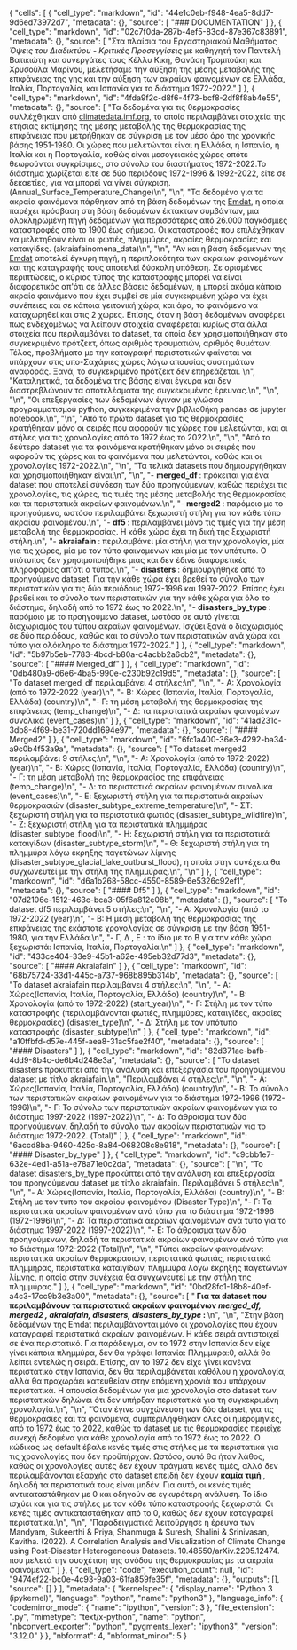 {
 "cells": [
  {
   "cell_type": "markdown",
   "id": "44e1c0eb-f948-4ea5-8dd7-9d6ed73972d7",
   "metadata": {},
   "source": [
    "### DOCUMENTATION"
   ]
  },
  {
   "cell_type": "markdown",
   "id": "02c7f0da-287b-4ef5-83cd-87e367c83891",
   "metadata": {},
   "source": [
    "Στα πλαίσια του Εργαστηριακού Μαθήματος <i> Όψεις του Διαδικτύου - Κριτικές Προσεγγίσεις </i> με καθηγητή τον Παντελή Βατικιώτη και συνεργάτες τους Κέλλυ Κική, Θανάση Τρομπούκη και Χρυσούλα Μαρίνου, μελετήσαμε την αύξηση της μέσης μεταβολής της επιφάνειας της γης και την αύξηση των ακραίων φαινομένων σε Ελλάδα, Ιταλία, Πορτογαλία, και Ισπανία για το διάστημα 1972-2022."
   ]
  },
  {
   "cell_type": "markdown",
   "id": "4fda9f2c-d8f6-4f73-bcf8-2df8f8ab4e55",
   "metadata": {},
   "source": [
    "Τα δεδομένα για τις θερμοκρασίες συλλέχθηκαν από [climatedata.imf.org](https://climatedata.imf.org/datasets/4063314923d74187be9596f10d034914/explore), το οποίο περιλαμβάνει στοιχεία της ετήσιας εκτίμησης της μέσης μεταβολής της θερμοκρασίας της επιφάνειας που μετρήθηκαν σε σύγκριση με τον μέσο όρο της χρονικής βάσης 1951-1980. Οι χώρες που μελετώνται είναι η Ελλάδα, η Ισπανία, η Ιταλία και η Πορτογαλία, καθώς είναι μεσογειακές χώρες οπότε θεωρούνται συγκρίσιμες, στο σύνολο του διαστήματος 1972-2022.Το διάστημα χωρίζεται είτε σε δύο περιόδους 1972-1996 & 1992-2022, είτε σε δεκαετίες, για να μπορεί να γίνει σύγκριση. (Annual_Surface_Temperature_Change)\n",
    "\n",
    "Τα δεδομένα για τα ακραία φαινόμενα πάρθηκαν από τη βάση δεδομένων της [Emdat](https://public.emdat.be/), η οποία παρέχει πρόσβαση στη βάση δεδομένων έκτακτων συμβάντων, μια ολοκληρωμένη πηγή δεδομένων για περισσότερες από 26.000 παγκόσμιες καταστροφές από το 1900 έως σήμερα. Οι καταστροφές που επιλέχθηκαν να μελετηθούν είναι οι φωτιές, πλημμύρες, ακραίες θερμοκρασίες και καταιγίδες. (akraiafainomena_data)\n",
    "\n",
    "Αν και η βάση δεδομένων της [Emdat](https://public.emdat.be/) αποτελεί έγκυρη πηγή, η περιπλοκότητα των ακραίων φαινομένων και της καταγραφής τους αποτελεί δύσκολη υπόθεση. Σε ορισμένες περιπτώσεις, ο κύριος τύπος της καταστροφής μπορεί να είναι διαφορετικός απ'ότι σε άλλες βάσεις δεδομένων, ή μπορεί ακόμα κάποιο ακραίο φαινόμενο που έχει συμβεί σε μία συγκεκριμένη χώρα να έχει συνέπειες και σε κάποια γειτονική χώρα, και άρα, το φαινόμενο να καταχωρηθεί και στις 2 χώρες. Επίσης, όταν η βάση δεδομένων αναφέρει πως ενδεχομένως να λείπουν στοιχεία αναφέρεται κυρίως στα άλλα στοιχεία που περιλαμβάνει το dataset, τα οποία δεν χρησιμοποιήθηκαν στο συγκεκριμένο πρότζεκτ, όπως αριθμός τραυματιών, αριθμός θυμάτων. Τέλος, προβλήματα με την καταγραφή περιστατικών φαίνεται να υπάρχουν στις υπο-Σαχάριες χώρες λόγω απουσίας συστημάτων αναφοράς. Ξανά, το συγκεκριμένο πρότζεκτ δεν επηρεάζεται. \n",
    "Καταληκτικά, τα δεδομένα της βάσης είναι έγκυρα και δεν διαστρεβλώνουν τα αποτελέσματα της συγκεκριμένης έρευνας.\n",
    "\n",
    "\n",
    "Οι επεξεργασίες των δεδομένων έγιναν με γλώσσα προγραμματισμού python, συγκεκριμένα την βιβλιοθήκη pandas σε jupyter notebook.\n",
    "\n",
    "Από το πρώτο dataset για τις θερμοκρασίες κρατήθηκαν μόνο οι σειρές που αφορούν τις χώρες που μελετώνται, και οι στήλες για τις χρονολογίες από το 1972 έως το 2022.\n",
    "\n",
    "Από το δεύτερο dataset για τα φαινόμενα κρατήθηκαν μόνο οι σειρές που αφορούν τις χώρες και τα φαινόμενα που μελετώνται, καθώς και οι χρονολογίες 1972-2022.\n",
    "\n",
    "Τα τελικά datasets που δημιουργήθηκαν και χρησιμοποιήθηκαν είναι:\n",
    "\n",
    "- <b> merged_df </b> : πρόκειται για ένα dataset που αποτελεί σύνδεση των δύο προηγούμενων, καθώς περιέχει τις χρονολογίες, τις χώρες, τις τιμές της μέσης μεταβολής της θερμοκρασίας και τα περιστατικά ακραίων φαινομένων.\n",
    "- <b> merged2 </b> : παρόμοιο με το προηγούμενο, ωστόσο περιλαμβάνει ξεχωριστή στήλη για τον κάθε τύπο ακραίου φαινομένου.\n",
    "- <b> df5 </b> : περιλαμβάνει μόνο τις τιμές για την μέση μεταβολή της θερμοκρασίας. Η κάθε χώρα έχει τη δική της ξεχωριστή στήλη.\n",
    "- <b> akraiafain </b>: περιλαμβάνει μία στήλη για την χρονολογία, μία για τις χώρες, μία με τον τύπο φαινομένων και μία με τον υπότυπο. Ο υπότυπος δεν χρησιμοποιήθηκε μιας και δεν έδινε διαφορετικές πληροφορίες απ'ότι ο τύπος.\n",
    "- <b> disasters </b> : δημιουργήθηκε από το προηγούμενο dataset. Για την κάθε χώρα έχει βρεθεί το σύνολο των περιστατικών για τις δύο περιόδους 1972-1996 και 1997-2022. Επίσης έχει βρεθεί και το σύνολο των περιστατικών για την κάθε χώρα για όλο το διάστημα, δηλαδή από το 1972 έως το 2022.\n",
    "- <b> disasters_by_type </b> : παρόμοιο με το προηγούμενο dataset, ωστόσο σε αυτό γίνεται διαχωρισμός του τύπου ακραίων φαινομένων. Ισχύει ξανά ο διαχωρισμός σε δύο περιόδους, καθώς και το σύνολο των περιστατικών ανά χώρα και τύπο για ολόκληρο το διάστημα 1972-2022."
   ]
  },
  {
   "cell_type": "markdown",
   "id": "5b97b5eb-7783-4bcd-b80a-c4acbb2a6cb2",
   "metadata": {},
   "source": [
    "#### Merged_df"
   ]
  },
  {
   "cell_type": "markdown",
   "id": "0db480a9-d6e6-4ba5-990e-c230b92c19d5",
   "metadata": {},
   "source": [
    "Το dataset merged_df περιλαμβάνει 4 στήλες:\n",
    "\n",
    "- Α: Χρονολογία (από το 1972-2022 (year)\n",
    "- Β: Χώρες (Ισπανία, Ιταλία, Πορτογαλία, Ελλάδα) (country)\n",
    "- Γ: τη μέση μεταβολή της θερμοκρασίας της επιφάνειας (temp_change)\n",
    "- Δ: τα περιστατικά ακραίων φαινομένων συνολικά (event_cases)\n"
   ]
  },
  {
   "cell_type": "markdown",
   "id": "41ad231c-3db8-4f69-be31-720dd1694e97",
   "metadata": {},
   "source": [
    "#### Merged2"
   ]
  },
  {
   "cell_type": "markdown",
   "id": "6fc1a400-36e3-4292-ba34-a9c0b4f53a9a",
   "metadata": {},
   "source": [
    "Το dataset merged2 περιλαμβάνει 9 στήλες:\n",
    "\n",
    "- Α: Χρονολογία (από το 1972-2022) (year)\n",
    "- Β: Χώρες (Ισπανία, Ιταλία, Πορτογαλία, Ελλάδα) (country)\n",
    "- Γ: τη μέση μεταβολή της θερμοκρασίας της επιφάνειας (temp_change)\n",
    "- Δ: τα περιστατικά ακραίων φαινομένων συνολικά (event_cases)\n",
    "- Ε: ξεχωριστή στήλη για τα περιστατικά ακραίων θερμοκρασιών (disaster_subtype_extreme_temperature)\n",
    "- ΣΤ: ξεχωριστή στήλη για τα περιστατικά φωτιάς (disaster_subtype_wildfire)\n",
    "- Ζ: ξεχωριστή στήλη για τα περιστατικά πλημμήρας (disaster_subtype_flood)\n",
    "- Η: ξεχωριστή στήλη για τα περιστατικά καταιγίδων (disaster_subtype_storm)\n",
    "- Θ: ξεχωριστή στήλη για τη πλημμύρα λόγω έκρηξης παγετώνων λίμνης (disaster_subtype_glacial_lake_outburst_flood), η οποία στην συνέχεια θα συγχωνευτεί με την στήλη της πλημμύρας.\n",
    "\n"
   ]
  },
  {
   "cell_type": "markdown",
   "id": "d6a1b268-58cc-4550-8589-6e5326c92ef1",
   "metadata": {},
   "source": [
    "#### Df5"
   ]
  },
  {
   "cell_type": "markdown",
   "id": "07d2106e-1512-463c-bca3-05f6a812e08b",
   "metadata": {},
   "source": [
    "Το dataset df5 περιλαμβάνει 5 στήλες:\n",
    "\n",
    "- Α: Χρονολογία (από το 1972-2022 (year)\n",
    "- Β: Η μέση μεταβολή της θερμοκρασίας της επιφάνειας της εκάστοτε χρονολογίας σε σύγκριση με την βάση 1951-1980, για την Ελλάδα.\n",
    "- Γ, Δ , Ε : το ίδιο με το Β για την κάθε χώρα ξεχωριστά: Ισπανία, Ιταλία, Πορτογαλία.\n"
   ]
  },
  {
   "cell_type": "markdown",
   "id": "433ce404-33e9-45b1-a62e-495eb32d77d3",
   "metadata": {},
   "source": [
    "#### Akraiafain"
   ]
  },
  {
   "cell_type": "markdown",
   "id": "68b75724-33d1-445c-a737-968b895b314b",
   "metadata": {},
   "source": [
    "To dataset akraiafain περιλαμβάνει 4 στήλες:\n",
    "\n",
    "- Α: Χώρες(Ισπανία, Ιταλία, Πορτογαλία, Ελλάδα) (country)\n",
    "- Β: Χρονολογία (από το 1972-2022) (start_year)\n",
    "- Γ: Στήλη με τον τύπο καταστροφής (περιλαμβάνονται φωτιές, πλημμύρες, καταιγίδες, ακραίες θερμοκρασίες) (disaster_type)\n",
    "- Δ: Στήλη με τον υπότυπο καταστροφής (disaster_subtype)\n"
   ]
  },
  {
   "cell_type": "markdown",
   "id": "a10ffbfd-d57e-445f-aea8-31ac5fae2f40",
   "metadata": {},
   "source": [
    "#### Disasters"
   ]
  },
  {
   "cell_type": "markdown",
   "id": "82d371ae-bafb-4dd9-8b4c-de6b4d248e3a",
   "metadata": {},
   "source": [
    "Το dataset disasters προκύπτει από την ανάλυση και επεξεργασία του προηγούμενου dataset με τίτλο akraiafain.\n",
    "Περιλαμβάνει 4 στήλες:\n",
    "\n",
    "- Α: Χώρες(Ισπανία, Ιταλία, Πορτογαλία, Ελλάδα) (country)\n",
    "- Β: Το σύνολο των περιστατικών ακραίων φαινομένων για το διάστημα 1972-1996 (1972-1996)\n",
    "- Γ: Το σύνολο των περιστατικών ακραίων φαινομένων για το διάστημα 1997-2022 (1997-2022)\n",
    "- Δ: Το άθροισμα των δύο προηγούμενων, δηλαδή το σύνολο των ακραίων περιστατικών για το διάστημα 1972-2022. (Total)"
   ]
  },
  {
   "cell_type": "markdown",
   "id": "6accd8ba-9460-425c-8a84-068208c8e918",
   "metadata": {},
   "source": [
    "#### Disaster_by_type"
   ]
  },
  {
   "cell_type": "markdown",
   "id": "c9cbb1e7-632e-4ed1-a51a-e78a71e0c2da",
   "metadata": {},
   "source": [
    "\n",
    "Το dataset disasters_by_type προκύπτει από την ανάλυση και επεξεργασία του προηγούμενου dataset με τίτλο akraiafain. Περιλαμβάνει 5 στήλες:\n",
    "\n",
    "- Α: Χώρες(Ισπανία, Ιταλία, Πορτογαλία, Ελλάδα) (country)\n",
    "- B: Στήλη με τον τύπο του ακραίου φαινομένου (Disaster Type)\n",
    "- Γ: Τα περιστατικά ακραίων φαινομένων ανά τύπο για το διάστημα 1972-1996 (1972-1996)\n",
    "- Δ: Τα περιστατικά ακραίων φαινομένων ανά τύπο για το διάστημα 1997-2022 (1997-2022)\n",
    "- Ε: Το άθροισμα των δύο προηγούμενων, δηλαδή τα περιστατικά ακραίων φαινομένων ανά τύπο για το διάστημα 1972-2022 (Total)\n",
    "\n",
    "Τύποι ακραίων φαινομένων: περιστατικά ακραίων θερμοκρασιών, περιστατικά φωτιάς, περιστατικά πλημμήρας, περιστατικά καταιγίδων, πλημμύρα λόγω έκρηξης παγετώνων λίμνης, η οποία στην συνέχεια θα συγχωνευτεί με την στήλη της πλημμύρας."
   ]
  },
  {
   "cell_type": "markdown",
   "id": "0bd28fc1-18b8-40ef-a4c3-17cc9b3e3a00",
   "metadata": {},
   "source": [
    "<b> Για τα dataset που περιλαμβάνουν τα περιστατικά ακραίων φαινομένων <i> merged_df, merged2 , akraiafain, disasters, disasters_by_type </i> : </b>\n",
    "\n",
    "Στην βάση δεδομένων της Emdat περιλαμβάνονται μόνο οι χρονολογίες που έχουν καταγραφεί περιστατικά ακραίων φαινομένων. Η κάθε σειρά αντιστοιχεί σε ένα περιστατικό. Για παράδειγμα, αν το 1972 στην Ισπανία δεν είχε γίνει κάποια πλημμύρα, δεν θα γράφει Ισπανία: Πλημμύρα:0, αλλά θα λείπει εντελώς η σειρά. Επίσης, αν το 1972 δεν είχε γίνει κανένα περιστατικό στην Ισπανία, δεν θα περιλαμβάνεται καθόλου η χρονολογία, αλλά θα προχωράει κατευθείαν στην επόμενη χρονιά που υπάρχουν περιστατικά. Η απουσία δεδομένων για μια χρονολογία στο dataset των περιστατικών δηλώνει ότι δεν υπήρξαν περιστατικά για τη συγκεκριμένη χρονολογία.\n",
    "\n",
    "Όταν έγινε συγχώνευση των δύο dataset, για τις θερμοκρασίες και τα φαινόμενα, συμπεριλήφθηκαν όλες οι ημερομηνίες, από το 1972 έως το 2022, καθώς το dataset με τις θερμοκρασίες περιείχε συνεχή δεδομένα για κάθε χρονολογία από το 1972 έως το 2022. Ο κώδικας ως default έβαλε κενές τιμές στις στήλες με τα περιστατικά για τις χρονολογίες που δεν προϋπήρχαν. Ωστόσο, αυτό θα ήταν λάθος, καθώς οι χρονολογίες αυτές δεν έχουν πράγματι κενές τιμές, αλλά δεν περιλαμβάνονται εξαρχής στο dataset επειδή δεν έχουν <b> καμία τιμή </b>, δηλαδή τα περιστατικά τους είναι μηδέν. Για αυτό, οι κενές τιμές αντικαταστάθηκαν με 0 και οδηγούν σε εγκυρότερη ανάλυση. Το ίδιο ισχύει και για τις στήλες με τον κάθε τύπο καταστροφής ξεχωριστά. Οι κενές τιμές αντικαταστάθηκαν από το 0, καθώς δεν έχουν καταγραφεί περιστατικά.\n",
    "\n",
    "Παραδειγματικά λειτούργησε η έρευνα των Mandyam, Sukeerthi & Priya, Shanmuga & Suresh, Shalini & Srinivasan, Kavitha. (2022). A Correlation Analysis and Visualization of Climate Change using Post-Disaster Heterogeneous Datasets. 10.48550/arXiv.2205.12474. που μελετά την συσχέτιση της ανόδου της θερμοκρασίας με τα ακραία φαινόμενα."
   ]
  },
  {
   "cell_type": "code",
   "execution_count": null,
   "id": "9474ef22-bc0e-4c93-9a03-61fa859fe35f",
   "metadata": {},
   "outputs": [],
   "source": []
  }
 ],
 "metadata": {
  "kernelspec": {
   "display_name": "Python 3 (ipykernel)",
   "language": "python",
   "name": "python3"
  },
  "language_info": {
   "codemirror_mode": {
    "name": "ipython",
    "version": 3
   },
   "file_extension": ".py",
   "mimetype": "text/x-python",
   "name": "python",
   "nbconvert_exporter": "python",
   "pygments_lexer": "ipython3",
   "version": "3.12.0"
  }
 },
 "nbformat": 4,
 "nbformat_minor": 5
}
